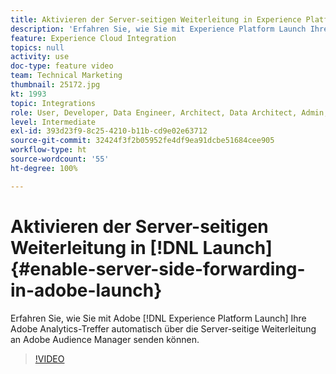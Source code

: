 ```yaml
---
title: Aktivieren der Server-seitigen Weiterleitung in Experience Platform Launch
description: 'Erfahren Sie, wie Sie mit Experience Platform Launch Ihre Adobe Analytics-Treffer automatisch über die Server-seitige Weiterleitung an Adobe Audience Manager senden können. '
feature: Experience Cloud Integration
topics: null
activity: use
doc-type: feature video
team: Technical Marketing
thumbnail: 25172.jpg
kt: 1993
topic: Integrations
role: User, Developer, Data Engineer, Architect, Data Architect, Admin, Leader
level: Intermediate
exl-id: 393d23f9-8c25-4210-b11b-cd9e02e63712
source-git-commit: 32424f3f2b05952fe4df9ea91dcbe51684cee905
workflow-type: ht
source-wordcount: '55'
ht-degree: 100%

---
```


# Aktivieren der Server-seitigen Weiterleitung in [!DNL Launch] {#enable-server-side-forwarding-in-adobe-launch}

Erfahren Sie, wie Sie mit Adobe [!DNL Experience Platform Launch] Ihre Adobe Analytics-Treffer automatisch über die Server-seitige Weiterleitung an Adobe Audience Manager senden können.

>[!VIDEO](https://video.tv.adobe.com/v/25172?quality=12)
